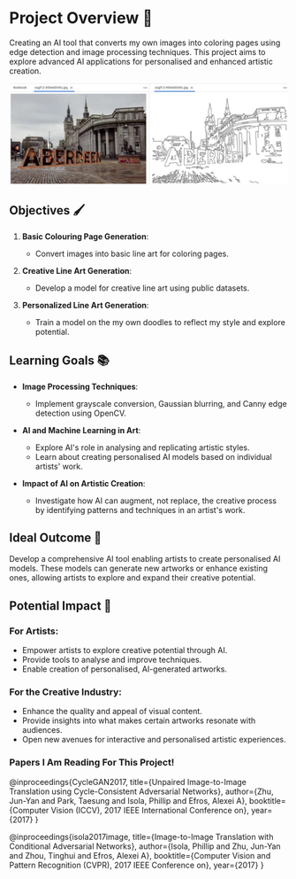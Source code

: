 # Project Overview 🎨

Creating an AI tool that converts my own images into coloring pages using edge detection and image processing techniques. This project aims to explore advanced AI applications for personalised and enhanced artistic creation.

![Progress Image](progress.png)

## Objectives 🖌️

1. **Basic Colouring Page Generation**:
   - Convert images into basic line art for coloring pages.
   
2. **Creative Line Art Generation**:
   - Develop a model for creative line art using public datasets.

3. **Personalized Line Art Generation**:
   - Train a model on the my own doodles to reflect my style and explore potential.

## Learning Goals 📚

- **Image Processing Techniques**:
  - Implement grayscale conversion, Gaussian blurring, and Canny edge detection using OpenCV.
  
- **AI and Machine Learning in Art**:
  - Explore AI's role in analysing and replicating artistic styles.
  - Learn about creating personalised AI models based on individual artists' work.

- **Impact of AI on Artistic Creation**:
  - Investigate how AI can augment, not replace, the creative process by identifying patterns and techniques in an artist's work.

## Ideal Outcome 🌟

Develop a comprehensive AI tool enabling artists to create personalised AI models. These models can generate new artworks or enhance existing ones, allowing artists to explore and expand their creative potential.

## Potential Impact 🚀

### For Artists:
- Empower artists to explore creative potential through AI.
- Provide tools to analyse and improve techniques.
- Enable creation of personalised, AI-generated artworks.

### For the Creative Industry:
- Enhance the quality and appeal of visual content.
- Provide insights into what makes certain artworks resonate with audiences.
- Open new avenues for interactive and personalised artistic experiences.

### Papers I Am Reading For This Project! 

@inproceedings{CycleGAN2017,
  title={Unpaired Image-to-Image Translation using Cycle-Consistent Adversarial Networks},
  author={Zhu, Jun-Yan and Park, Taesung and Isola, Phillip and Efros, Alexei A},
  booktitle={Computer Vision (ICCV), 2017 IEEE International Conference on},
  year={2017}
}

@inproceedings{isola2017image,
  title={Image-to-Image Translation with Conditional Adversarial Networks},
  author={Isola, Phillip and Zhu, Jun-Yan and Zhou, Tinghui and Efros, Alexei A},
  booktitle={Computer Vision and Pattern Recognition (CVPR), 2017 IEEE Conference on},
  year={2017}
}

